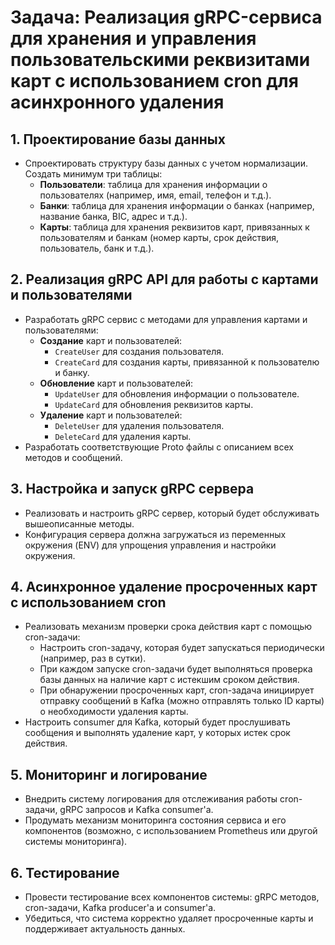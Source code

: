 # Задача: Реализация gRPC-сервиса для хранения и управления пользовательскими реквизитами карт с использованием cron для асинхронного удаления

## 1. Проектирование базы данных
- Спроектировать структуру базы данных с учетом нормализации. Создать минимум три таблицы:
    - **Пользователи**: таблица для хранения информации о пользователях (например, имя, email, телефон и т.д.).
    - **Банки**: таблица для хранения информации о банках (например, название банка, BIC, адрес и т.д.).
    - **Карты**: таблица для хранения реквизитов карт, привязанных к пользователям и банкам (номер карты, срок действия, пользователь, банк и т.д.).

## 2. Реализация gRPC API для работы с картами и пользователями
- Разработать gRPC сервис с методами для управления картами и пользователями:
    - **Создание** карт и пользователей:
        - `CreateUser` для создания пользователя.
        - `CreateCard` для создания карты, привязанной к пользователю и банку.
    - **Обновление** карт и пользователей:
        - `UpdateUser` для обновления информации о пользователе.
        - `UpdateCard` для обновления реквизитов карты.
    - **Удаление** карт и пользователей:
        - `DeleteUser` для удаления пользователя.
        - `DeleteCard` для удаления карты.
- Разработать соответствующие Proto файлы с описанием всех методов и сообщений.

## 3. Настройка и запуск gRPC сервера
- Реализовать и настроить gRPC сервер, который будет обслуживать вышеописанные методы.
- Конфигурация сервера должна загружаться из переменных окружения (ENV) для упрощения управления и настройки окружения.

## 4. Асинхронное удаление просроченных карт с использованием cron
- Реализовать механизм проверки срока действия карт с помощью cron-задачи:
    - Настроить cron-задачу, которая будет запускаться периодически (например, раз в сутки).
    - При каждом запуске cron-задачи будет выполняться проверка базы данных на наличие карт с истекшим сроком действия.
    - При обнаружении просроченных карт, cron-задача инициирует отправку сообщений в Kafka (можно отправлять только ID карты) о необходимости удаления карты.
- Настроить consumer для Kafka, который будет прослушивать сообщения и выполнять удаление карт, у которых истек срок действия.

## 5. Мониторинг и логирование
- Внедрить систему логирования для отслеживания работы cron-задачи, gRPC запросов и Kafka consumer'а.
- Продумать механизм мониторинга состояния сервиса и его компонентов (возможно, с использованием Prometheus или другой системы мониторинга).

## 6. Тестирование
- Провести тестирование всех компонентов системы: gRPC методов, cron-задачи, Kafka producer'а и consumer'а.
- Убедиться, что система корректно удаляет просроченные карты и поддерживает актуальность данных.

